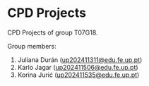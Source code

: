 # CPD Projects

CPD Projects of group T07G18.

Group members:

1. Juliana Durán (up202411311@edu.fe.up.pt)
2. Karlo Jagar (up202411506@edu.fe.up.pt)
3. Korina Jurić (up202411535@edu.fe.up.pt)
